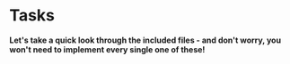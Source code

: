 
# Tasks

**Let's take a quick look through the included files - and don't worry, you 
won't need to implement every single one of these!** 